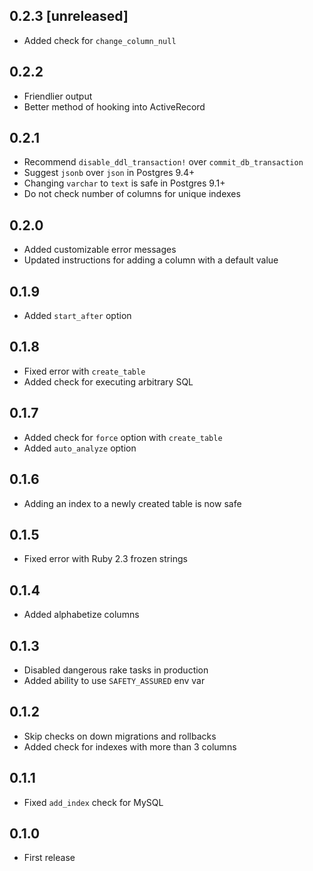 ## 0.2.3 [unreleased]

- Added check for `change_column_null`

## 0.2.2

- Friendlier output
- Better method of hooking into ActiveRecord

## 0.2.1

- Recommend `disable_ddl_transaction!` over `commit_db_transaction`
- Suggest `jsonb` over `json` in Postgres 9.4+
- Changing `varchar` to `text` is safe in Postgres 9.1+
- Do not check number of columns for unique indexes

## 0.2.0

- Added customizable error messages
- Updated instructions for adding a column with a default value

## 0.1.9

- Added `start_after` option

## 0.1.8

- Fixed error with `create_table`
- Added check for executing arbitrary SQL

## 0.1.7

- Added check for `force` option with `create_table`
- Added `auto_analyze` option

## 0.1.6

- Adding an index to a newly created table is now safe

## 0.1.5

- Fixed error with Ruby 2.3 frozen strings

## 0.1.4

- Added alphabetize columns

## 0.1.3

- Disabled dangerous rake tasks in production
- Added ability to use `SAFETY_ASSURED` env var

## 0.1.2

- Skip checks on down migrations and rollbacks
- Added check for indexes with more than 3 columns

## 0.1.1

- Fixed `add_index` check for MySQL

## 0.1.0

- First release
